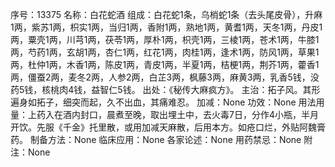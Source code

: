 序号：13375
名称：白花蛇酒
组成：白花蛇1条，乌梢蛇1条（去头尾皮骨），升麻1两，紫苏1两，枳实1两，当归1两，香附1两，熟地1两，黄耆1两，天冬1两，丹皮1两，粟壳1两，川芎1两，茯苓1两，厚朴1两，枳壳1两，三棱1两，苍术1两，牛膝1两，芍药1两，玄胡1两，杏仁1两，红花1两，肉桂1两，逢术1两，防风1两，草果1两，杜仲1两，木香1两，陈皮1两，青皮1两，半夏1两，桔梗1两，荆芥1两，藿香1两，僵蚕2两，麦冬2两，人参2两，白芷3两，枫藤3两，麻黄3两，乳香5钱，没药5钱，核桃肉4钱，益智仁5钱。
出处：《秘传大麻疯方》。
主治：拓子风。其形遍身如拓子，细突而起，久不出血，其痛难忍。
加减：None
功效：None
用法用量：上药入在酒内封口，晨煮至晚，取出埋土中，去火毒7日，分作4小瓶，半月开饮。先服《千金》托里散，或用加减天麻散，后用本方。如疮口烂，外贴阿魏膏药。
制备方法：None
临床应用：None
各家论述：None
用药禁忌：None
附注：None
